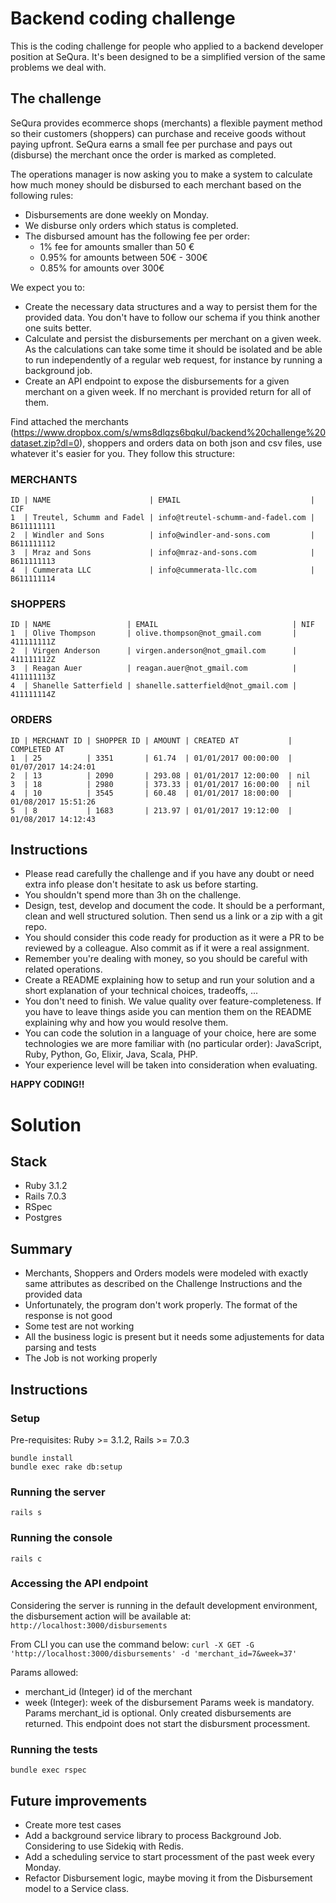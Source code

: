 # Backend coding challenge

This is the coding challenge for people who applied to a backend developer position at SeQura. It's been designed to be a simplified version of the same problems we deal with.

## The challenge

SeQura provides ecommerce shops (merchants) a flexible payment method so their customers (shoppers) can purchase and receive goods without paying upfront. SeQura earns a small fee per purchase and pays out (disburse) the merchant once the order is marked as completed.

The operations manager is now asking you to make a system to calculate how much money should be disbursed to each merchant based on the following rules:

- Disbursements are done weekly on Monday.
- We disburse only orders which status is completed.
- The disbursed amount has the following fee per order:
  - 1% fee for amounts smaller than 50 €
  - 0.95% for amounts between 50€ - 300€
  - 0.85% for amounts over 300€

We expect you to:

- Create the necessary data structures and a way to persist them for the provided data. You don't have to follow our schema if you think another one suits better.
- Calculate and persist the disbursements per merchant on a given week. As the calculations can take some time it should be isolated and be able to run independently of a regular web request, for instance by running a background job.
- Create an API endpoint to expose the disbursements for a given merchant on a given week. If no merchant is provided return for all of them.

Find attached the merchants (https://www.dropbox.com/s/wms8dlqzs6bqkul/backend%20challenge%20dataset.zip?dl=0), shoppers and orders data on both json and csv files, use whatever it's easier for you. They follow this structure:

### MERCHANTS

```
ID | NAME                      | EMAIL                             | CIF
1  | Treutel, Schumm and Fadel | info@treutel-schumm-and-fadel.com | B611111111
2  | Windler and Sons          | info@windler-and-sons.com         | B611111112
3  | Mraz and Sons             | info@mraz-and-sons.com            | B611111113
4  | Cummerata LLC             | info@cummerata-llc.com            | B611111114
```

### SHOPPERS

```
ID | NAME                 | EMAIL                              | NIF
1  | Olive Thompson       | olive.thompson@not_gmail.com       | 411111111Z
2  | Virgen Anderson      | virgen.anderson@not_gmail.com      | 411111112Z
3  | Reagan Auer          | reagan.auer@not_gmail.com          | 411111113Z
4  | Shanelle Satterfield | shanelle.satterfield@not_gmail.com | 411111114Z
```

### ORDERS

```
ID | MERCHANT ID | SHOPPER ID | AMOUNT | CREATED AT           | COMPLETED AT
1  | 25          | 3351       | 61.74  | 01/01/2017 00:00:00  | 01/07/2017 14:24:01
2  | 13          | 2090       | 293.08 | 01/01/2017 12:00:00  | nil
3  | 18          | 2980       | 373.33 | 01/01/2017 16:00:00  | nil
4  | 10          | 3545       | 60.48  | 01/01/2017 18:00:00  | 01/08/2017 15:51:26
5  | 8           | 1683       | 213.97 | 01/01/2017 19:12:00  | 01/08/2017 14:12:43
```

## Instructions

- Please read carefully the challenge and if you have any doubt or need extra info please don't hesitate to ask us before starting.
- You shouldn't spend more than 3h on the challenge.
- Design, test, develop and document the code. It should be a performant, clean and well structured solution. Then send us a link or a zip with a git repo.
- You should consider this code ready for production as it were a PR to be reviewed by a colleague. Also commit as if it were a real assignment.
- Remember you're dealing with money, so you should be careful with related operations.
- Create a README explaining how to setup and run your solution and a short explanation of your technical choices, tradeoffs, ...
- You don't need to finish. We value quality over feature-completeness. If you have to leave things aside you can mention them on the README explaining why and how you would resolve them.
- You can code the solution in a language of your choice, here are some technologies we are more familiar with (no particular order): JavaScript, Ruby, Python, Go, Elixir, Java, Scala, PHP.
- Your experience level will be taken into consideration when evaluating.

**HAPPY CODING!!**

# Solution

## Stack

- Ruby 3.1.2
- Rails 7.0.3
- RSpec
- Postgres

## Summary

- Merchants, Shoppers and Orders models were modeled with exactly same attributes as described on the Challenge Instructions and the provided data
- Unfortunately, the program don't work properly. The format of the response is not good
- Some test are not working
- All the business logic is present but it needs some adjustements for data parsing and tests
- The Job is not working properly

## Instructions

### Setup

Pre-requisites: Ruby >= 3.1.2, Rails >= 7.0.3

```
bundle install
bundle exec rake db:setup
```

### Running the server

`rails s`

### Running the console

`rails c`

### Accessing the API endpoint

Considering the server is running in the default development environment, the disbursement action will be available at:
`http://localhost:3000/disbursements`

From CLI you can use the command below:
`curl -X GET -G 'http://localhost:3000/disbursements' -d 'merchant_id=7&week=37'`

Params allowed:

- merchant_id (Integer) id of the merchant
- week (Integer): week of the disbursement
  Params week is mandatory. Params merchant_id is optional.
  Only created disbursements are returned. This endpoint does not start the disbursment processment.

### Running the tests

`bundle exec rspec`

## Future improvements

- Create more test cases
- Add a background service library to process Background Job. Considering to use Sidekiq with Redis.
- Add a scheduling service to start processment of the past week every Monday.
- Refactor Disbursement logic, maybe moving it from the Disbursement model to a Service class.
